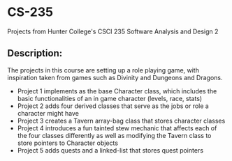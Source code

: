 # CS-235
Projects from Hunter College's CSCI 235 Software Analysis and Design 2

## Description:

The projects in this course are setting up a role playing game, with inspiration taken from games such as Divinity and Dungeons and Dragons.

- Project 1 implements as the base Character class, which includes the basic functionalities of an in game character (levels, race, stats)
- Project 2 adds four derived classes that serve as the jobs or role a character might have
- Project 3 creates a Tavern array-bag class that stores character classes
- Project 4 introduces a fun tainted stew mechanic that affects each of the four classes differently as well as modifying the Tavern class to store pointers to Character objects
- Project 5 adds quests and a linked-list that stores quest pointers
